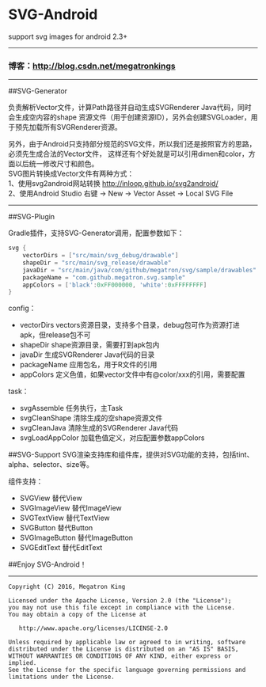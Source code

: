 # SVG-Android
support svg images for android 2.3+
___

### 博客：http://blog.csdn.net/megatronkings

___

##SVG-Generator

负责解析Vector文件，计算Path路径并自动生成SVGRenderer Java代码，同时会生成空内容的shape
资源文件（用于创建资源ID），另外会创建SVGLoader，用于预先加载所有SVGRenderer资源。<br>

另外，由于Android只支持部分规范的SVG文件，所以我们还是按照官方的思路，必须先生成合法的Vector文件，
这样还有个好处就是可以引用dimen和color，方面以后统一修改尺寸和颜色。<br>
SVG图片转换成Vector文件有两种方式：<br>
1、使用svg2android网站转换 http://inloop.github.io/svg2android/ <br>
2、使用Android Studio 右键 -> New -> Vector Asset -> Local SVG File<br>

___


##SVG-Plugin

Gradle插件，支持SVG-Generator调用，配置参数如下：
```gradle
svg {
    vectorDirs = ["src/main/svg_debug/drawable"]
    shapeDir = "src/main/svg_release/drawable"
    javaDir = "src/main/java/com/github/megatron/svg/sample/drawables"
    packageName = "com.github.megatron.svg.sample"
    appColors = ['black':0xFF000000, 'white':0xFFFFFFFF]
}
```
config：
- vectorDirs  vectors资源目录，支持多个目录，debug包可作为资源打进apk，但release包不可
- shapeDir    shape资源目录，需要打到apk包内
- javaDir     生成SVGRenderer Java代码的目录
- packageName 应用包名，用于R文件的引用
- appColors   定义色值，如果vector文件中有@color/xxx的引用，需要配置

task：
- svgAssemble     任务执行，主Task
- svgCleanShape   清除生成的空shape资源文件
- svgCleanJava    清除生成的SVGRenderer Java代码
- svgLoadAppColor 加载色值定义，对应配置参数appColors


##SVG-Support
SVG渲染支持库和组件库，提供对SVG功能的支持，包括tint、alpha、selector、size等。<br>

组件支持：
- SVGView 替代View
- SVGImageView 替代ImageView
- SVGTextView 替代TextView
- SVGButton 替代Button
- SVGImageButton 替代ImageButton
- SVGEditText 替代EditText


##Enjoy SVG-Android！

--------

    Copyright (C) 2016, Megatron King

    Licensed under the Apache License, Version 2.0 (the "License");
    you may not use this file except in compliance with the License.
    You may obtain a copy of the License at

       http://www.apache.org/licenses/LICENSE-2.0

    Unless required by applicable law or agreed to in writing, software
    distributed under the License is distributed on an "AS IS" BASIS,
    WITHOUT WARRANTIES OR CONDITIONS OF ANY KIND, either express or implied.
    See the License for the specific language governing permissions and
    limitations under the License.



